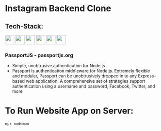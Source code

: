 # Instagram Backend Clone
 
## Tech-Stack:
  
  <!-- <code><img height="30" src="https://img.shields.io/badge/React-20232A?style=for-the-badge&logo=react&logoColor=61DAFB"></code> -->
  <code><img height="30" src="https://img.shields.io/badge/JavaScript-323330?style=for-the-badge&logo=javascript&logoColor=F7DF1E"></code>
  <code><img height="30" src="https://img.shields.io/badge/Node.js-1e4620?style=for-the-badge&logo=nodedotjs&logoColor=white"></code>
  <code><img height="30" src="https://img.shields.io/badge/MongoDB-238636?style=for-the-badge&logo=mongodb&logoColor=white"></code>
  <code><img height="30" src="https://img.shields.io/badge/Express.js-000000?style=for-the-badge&logo=express&logoColor=white"></code>
  <code><img height="30" src="https://img.shields.io/badge/Passportjs-000000?style=for-the-badge&logo=Passportjs&logoColor=white"></code>
  <code><img height="30" src="https://img.shields.io/badge/ejs-a6004f?style=for-the-badge&logo=EJS&logoColor=white"></code>
<br>

### PassportJS - passportjs.org

- Simple, unobtrusive authentication for Node.js
-  Passport is authentication middleware for Node.js. Extremely flexible and modular, Passport can be unobtrusively dropped in to any Express-based web application. A comprehensive set of strategies support authentication using a username and password, Facebook, Twitter, and more



# To Run Website App on Server:

```shell
npx nodemon
```
